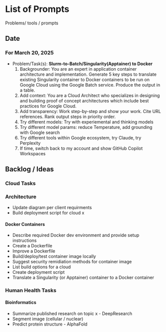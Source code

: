 # List of Prompts

Problems/ tools / prompts

## Date

### For March 20, 2025
- Problem/Task(s): **Slurm-to-Batch/Singularity(Apptainer) to Docker**
    1. Backgrounder: You are an expert in application container architecture and implementation.  Generate 5 key steps to translate existing Singularity container to Docker containers to be run on Google Cloud using the Google Batch service. Produce the output in a table.
    2. Add context: You are a Cloud Architect who specializes in designing and building proof of concept architectures which include best practices for Google Cloud.
    3. Add transparency: <Add to prompt> Work step-by-step and show your work.  Cite URL references.  Rank output steps in priority order.
    4. Try different models: Try with experiemental and thinking models
    5. Try different model params: reduce Temperature, add grounding with Google search
    6. Try different tools within Google ecosystem, try Claude, try Perplexity
    7. If time, switch back to my account and show GitHub Copilot Workspaces

## Backlog / Ideas

### Cloud Tasks

### Architecture
- Update diagram per client requirments
- Build deployment script for cloud x

#### Docker Containers
- Describe required Docker dev environment and provide setup instructions
- Create a Dockerfile
- Improve a Dockerfile
- Build/deploy/test container image locally
- Suggest security remidiation methods for container image
- List build options for a cloud
- Create deployment script
- Translate a Singularity (or Apptainer) container to a Docker container

### Human Health Tasks

#### Bioinformatics
- Summarize published research on topic x - DeepResearch
- Segment image (cellular / nuclear)
- Predict protein structure - AlphaFold
